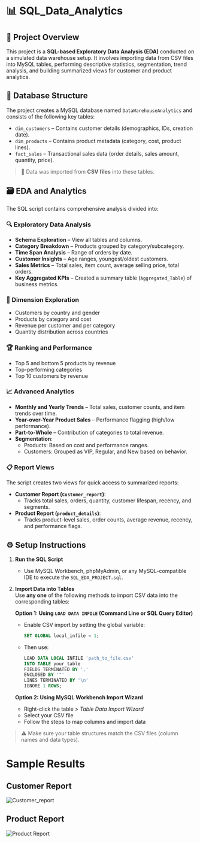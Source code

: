 # 📊 SQL_Data_Analytics

## 📝 Project Overview

This project is a **SQL-based Exploratory Data Analysis (EDA)** conducted on a simulated data warehouse setup. It involves importing data from CSV files into MySQL tables, performing descriptive statistics, segmentation, trend analysis, and building summarized views for customer and product analytics.

## 🧱 Database Structure

The project creates a MySQL database named `DataWarehouseAnalytics` and consists of the following key tables:

- `dim_customers` – Contains customer details (demographics, IDs, creation date).
- `dim_products` – Contains product metadata (category, cost, product lines).
- `fact_sales` – Transactional sales data (order details, sales amount, quantity, price).

> 📂 Data was imported from **CSV files** into these tables.

## 🗃️ EDA and Analytics

The SQL script contains comprehensive analysis divided into:

### 🔍 Exploratory Data Analysis

- **Schema Exploration** – View all tables and columns.
- **Category Breakdown** – Products grouped by category/subcategory.
- **Time Span Analysis** – Range of orders by date.
- **Customer Insights** – Age ranges, youngest/oldest customers.
- **Sales Metrics** – Total sales, item count, average selling price, total orders.
- **Key Aggregated KPIs** – Created a summary table (`Aggregated_Table`) of business metrics.

### 📐 Dimension Exploration

- Customers by country and gender
- Products by category and cost
- Revenue per customer and per category
- Quantity distribution across countries

### 🏆 Ranking and Performance

- Top 5 and bottom 5 products by revenue
- Top-performing categories
- Top 10 customers by revenue

### 📈 Advanced Analytics

- **Monthly and Yearly Trends** – Total sales, customer counts, and item trends over time.
- **Year-over-Year Product Sales** – Performance flagging (high/low performance).
- **Part-to-Whole** – Contribution of categories to total revenue.
- **Segmentation**:
  - Products: Based on cost and performance ranges.
  - Customers: Grouped as VIP, Regular, and New based on behavior.

### 📋 Report Views

The script creates two views for quick access to summarized reports:

- **Customer Report (`Customer_report`)**:
  - Tracks total sales, orders, quantity, customer lifespan, recency, and segments.
- **Product Report (`product_details`)**:
  - Tracks product-level sales, order counts, average revenue, recency, and performance flags.

## ⚙️ Setup Instructions

1. **Run the SQL Script**  
   - Use MySQL Workbench, phpMyAdmin, or any MySQL-compatible IDE to execute the `SQL_EDA_PROJECT.sql`.

2. **Import Data into Tables**  
   Use **any one** of the following methods to import CSV data into the corresponding tables:

   **Option 1: Using `LOAD DATA INFILE` (Command Line or SQL Query Editor)**  
   - Enable CSV import by setting the global variable:  
     ```sql
     SET GLOBAL local_infile = 1;
     ```
   - Then use:
     ```sql
     LOAD DATA LOCAL INFILE 'path_to_file.csv'
     INTO TABLE your_table
     FIELDS TERMINATED BY ',' 
     ENCLOSED BY '"'
     LINES TERMINATED BY '\n'
     IGNORE 1 ROWS;
     ```

   **Option 2: Using MySQL Workbench Import Wizard**  
   - Right-click the table > *Table Data Import Wizard*
   - Select your CSV file
   - Follow the steps to map columns and import data

> ⚠ Make sure your table structures match the CSV files (column names and data types).
# Sample Results
## Customer Report 
![Customer_report](https://github.com/user-attachments/assets/d090e4d4-722e-493b-a5e0-710cfc6ae43f)

## Product Report
![Product Report](https://github.com/user-attachments/assets/16fefc5d-7f38-4f93-880d-10949d28ad6b)
